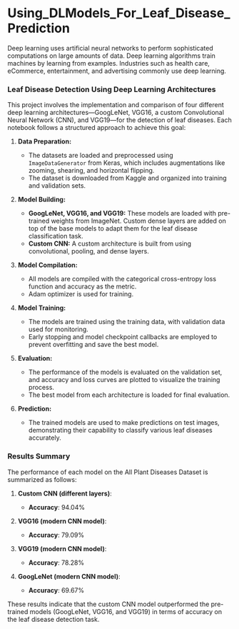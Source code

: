 # Using_DLModels_For_Leaf_Disease_Prediction
Deep learning uses artificial neural networks to perform sophisticated computations on large amounts of data. Deep learning algorithms train machines by learning from examples. Industries such as health care, eCommerce, entertainment, and advertising commonly use deep learning.

### Leaf Disease Detection Using Deep Learning Architectures

This project involves the implementation and comparison of four different deep learning architectures—GoogLeNet, VGG16, a custom Convolutional Neural Network (CNN), and VGG19—for the detection of leaf diseases. Each notebook follows a structured approach to achieve this goal:

1. **Data Preparation:**
   - The datasets are loaded and preprocessed using `ImageDataGenerator` from Keras, which includes augmentations like zooming, shearing, and horizontal flipping.
   - The dataset is downloaded from Kaggle and organized into training and validation sets.

2. **Model Building:**
   - **GoogLeNet, VGG16, and VGG19:** These models are loaded with pre-trained weights from ImageNet. Custom dense layers are added on top of the base models to adapt them for the leaf disease classification task.
   - **Custom CNN:** A custom architecture is built from using convolutional, pooling, and dense layers.

3. **Model Compilation:**
   - All models are compiled with the categorical cross-entropy loss function and accuracy as the metric.
   - Adam optimizer is used for training.

4. **Model Training:**
   - The models are trained using the training data, with validation data used for monitoring.
   - Early stopping and model checkpoint callbacks are employed to prevent overfitting and save the best model.

5. **Evaluation:**
   - The performance of the models is evaluated on the validation set, and accuracy and loss curves are plotted to visualize the training process.
   - The best model from each architecture is loaded for final evaluation.

6. **Prediction:**
   - The trained models are used to make predictions on test images, demonstrating their capability to classify various leaf diseases accurately.

### Results Summary

The performance of each model on the All Plant Diseases Dataset is summarized as follows:

1. **Custom CNN (different layers)**:
   - **Accuracy**: 94.04%

2. **VGG16 (modern CNN model)**:
   - **Accuracy**: 79.09%

3. **VGG19 (modern CNN model)**:
   - **Accuracy**: 78.28%

4. **GoogLeNet (modern CNN model)**:
   - **Accuracy**: 69.67%

These results indicate that the custom CNN model outperformed the pre-trained models (GoogLeNet, VGG16, and VGG19) in terms of accuracy on the leaf disease detection task.
